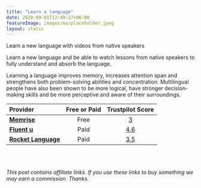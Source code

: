 ```yaml
---
title: "Learn a language"
date: 2020-09-01T12:49:27+06:00
featureImage: images/ma/placeholder.jpeg
layout: static
---
```


Learn a new language with videos from native speakers

Learn a new language and be able to watch lessons from native speakers to fully understand and absorb the language.

Learning a language improves memory, increases attention span and strengthens both problem-solving abilities and concentration. Multilingual people have also been shown to be more logical, have stronger decision-making skills and be more perceptive and aware of their surroundings.

| Provider      | Free or Paid  |  Trustpilot Score  |
| :-----------          | :--------------:      |  :--------------:         |
| [**Memrise**](https://www.memrise.com/) | Free | [3](https://www.trustpilot.com/review/www.memrise.com) | 
| [**Fluent u**](https://www.fluentu.com/) | Paid | [4.6](https://www.trustpilot.com/review/fluentu.com) | 
| [**Rocket Language**](https://www.rocketlanguages.com/) | Paid | [3.5](https://www.trustpilot.com/review/rocketlanguages.com) | 
  

<br/><br/>

*This post contains affiliate links. If you use these links to buy something we may
earn a commission. Thanks.*






